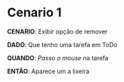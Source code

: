 # Cenario 1

**CENARIO**: Exibir opção de remover

**DADO**: Que tenho uma tarefa em ToDo

**QUANDO**: *Passo o mouse* na tarefa

**ENTÃO**: Aparece um a lixeira
